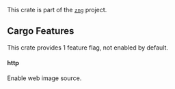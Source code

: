 <!--do doc --readme header-->
This crate is part of the [`zng`](https://github.com/zng-ui/zng?tab=readme-ov-file#crates) project.


<!--do doc --readme features-->
## Cargo Features


 This crate provides 1 feature flag, not enabled by default.
#### http
Enable web image source.


<!--do doc --readme #SECTION-END-->


